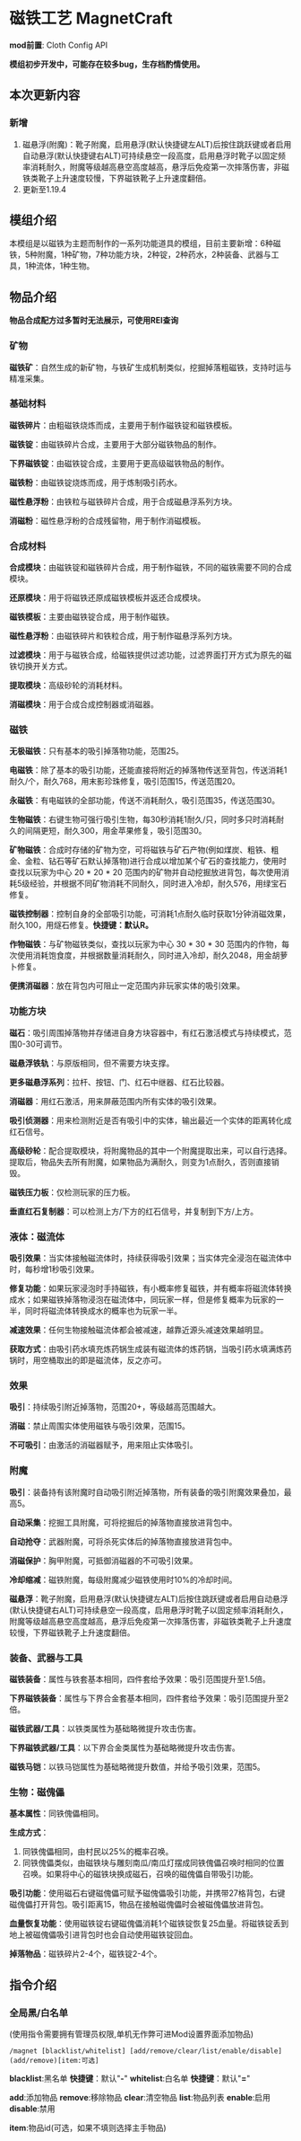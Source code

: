 # 磁铁工艺 MagnetCraft

**mod前置**: Cloth Config API

**模组初步开发中，可能存在较多bug，生存档酌情使用。**

## 本次更新内容

### 新增
1. 磁悬浮(附魔)：靴子附魔，启用悬浮(默认快捷键左ALT)后按住跳跃键或者启用自动悬浮(默认快捷键右ALT)可持续悬空一段高度，启用悬浮时靴子以固定频率消耗耐久，附魔等级越高悬空高度越高，悬浮后免疫第一次摔落伤害，非磁铁类靴子上升速度较慢，下界磁铁靴子上升速度翻倍。
2. 更新至1.19.4

## 模组介绍

本模组是以磁铁为主题而制作的一系列功能道具的模组，目前主要新增：6种磁铁，5种附魔，1种矿物，7种功能方块，2种锭，2种药水，2种装备、武器与工具，1种流体，1种生物。

## 物品介绍

**物品合成配方过多暂时无法展示，可使用REI查询**

### 矿物

**磁铁矿**：自然生成的新矿物，与铁矿生成机制类似，挖掘掉落粗磁铁，支持时运与精准采集。

### 基础材料

**磁铁碎片**：由粗磁铁烧炼而成，主要用于制作磁铁锭和磁铁模板。

**磁铁锭**：由磁铁碎片合成，主要用于大部分磁铁物品的制作。

**下界磁铁锭**：由磁铁锭合成，主要用于更高级磁铁物品的制作。

**磁铁粉**：由磁铁锭烧炼而成，用于炼制吸引药水。

**磁性悬浮粉**：由铁粒与磁铁碎片合成，用于合成磁悬浮系列方块。

**消磁粉**：磁性悬浮粉的合成残留物，用于制作消磁模板。

### 合成材料

**合成模块**：由磁铁锭和磁铁碎片合成，用于制作磁铁，不同的磁铁需要不同的合成模块。

**还原模块**：用于将磁铁还原成磁铁模板并返还合成模块。

**磁铁模板**：主要由磁铁锭合成，用于制作磁铁。

**磁性悬浮粉**：由磁铁碎片和铁粒合成，用于制作磁悬浮系列方块。

**过滤模块**：用于与磁铁合成，给磁铁提供过滤功能，过滤界面打开方式为原先的磁铁切换开关方式。

**提取模块**：高级砂轮的消耗材料。

**消磁模块**：用于合成合成控制器或消磁器。

### 磁铁

**无极磁铁**：只有基本的吸引掉落物功能，范围25。

**电磁铁**：除了基本的吸引功能，还能直接将附近的掉落物传送至背包，传送消耗1耐久/个，耐久768，用末影珍珠修复，吸引范围15，传送范围20。

**永磁铁**：有电磁铁的全部功能，传送不消耗耐久，吸引范围35，传送范围30。

**生物磁铁**：右键生物可强行吸引生物，每30秒消耗1耐久/只，同时多只时消耗耐久的间隔更短，耐久300，用金苹果修复，吸引范围30。

**矿物磁铁**：合成时存储的矿物为空，可将磁铁与矿石产物(例如煤炭、粗铁、粗金、金粒、钻石等矿石默认掉落物)进行合成以增加某个矿石的查找能力，使用时查找以玩家为中心 20 * 20 * 20 范围内的矿物并自动挖掘放进背包，每次使用消耗5级经验，并根据不同矿物消耗不同耐久，同时进入冷却，耐久576，用绿宝石修复。

**磁铁控制器**：控制自身的全部吸引功能，可消耗1点耐久临时获取1分钟消磁效果，耐久100，用燧石修复。**快捷键：默认R。**

**作物磁铁**：与矿物磁铁类似，查找以玩家为中心 30 * 30 * 30 范围内的作物，每次使用消耗饱食度，并根据数量消耗耐久，同时进入冷却，耐久2048，用金胡萝卜修复。

**便携消磁器**：放在背包内可阻止一定范围内非玩家实体的吸引效果。

### 功能方块

**磁石**：吸引周围掉落物并存储进自身方块容器中，有红石激活模式与持续模式，范围0-30可调节。

**磁悬浮铁轨**：与原版相同，但不需要方块支撑。

**更多磁悬浮系列**：拉杆、按钮、门、红石中继器、红石比较器。

**消磁器**：用红石激活，用来屏蔽范围内所有实体的吸引效果。

**吸引侦测器**：用来检测附近是否有吸引中的实体，输出最近一个实体的距离转化成红石信号。

**高级砂轮**：配合提取模块，将附魔物品的其中一个附魔提取出来，可以自行选择。提取后，物品失去所有附魔，如果物品为满耐久，则变为1点耐久，否则直接销毁。

**磁铁压力板**：仅检测玩家的压力板。

**垂直红石复制器**：可以检测上方/下方的红石信号，并复制到下方/上方。

### 液体：磁流体

**吸引效果**：当实体接触磁流体时，持续获得吸引效果；当实体完全浸泡在磁流体中时，每秒增1秒吸引效果。

**修复功能**：如果玩家浸泡时手持磁铁，有小概率修复磁铁，并有概率将磁流体转换成水；如果磁铁掉落物浸泡在磁流体中，同玩家一样，但是修复概率为玩家的一半，同时将磁流体转换成水的概率也为玩家一半。

**减速效果**：任何生物接触磁流体都会被减速，越靠近源头减速效果越明显。

**获取方式**：由吸引药水填充炼药锅生成装有磁流体的炼药锅，当吸引药水填满炼药锅时，用空桶取出的即是磁流体，反之亦可。

### 效果

**吸引**：持续吸引附近掉落物，范围20+，等级越高范围越大。

**消磁**：禁止周围实体使用磁铁与吸引效果，范围15。

**不可吸引**：由激活的消磁器赋予，用来阻止实体吸引。

### 附魔

**吸引**：装备持有该附魔时自动吸引附近掉落物，所有装备的吸引附魔效果叠加，最高5。

**自动采集**：挖掘工具附魔，可将挖掘后的掉落物直接放进背包中。

**自动抢夺**：武器附魔，可将杀死实体后的掉落物直接放进背包中。

**消磁保护**：胸甲附魔，可抵御消磁器的不可吸引效果。

**冷却缩减**：磁铁附魔，每级附魔减少磁铁使用时10%的冷却时间。

**磁悬浮**：靴子附魔，启用悬浮(默认快捷键左ALT)后按住跳跃键或者启用自动悬浮(默认快捷键右ALT)可持续悬空一段高度，启用悬浮时靴子以固定频率消耗耐久，附魔等级越高悬空高度越高，悬浮后免疫第一次摔落伤害，非磁铁类靴子上升速度较慢，下界磁铁靴子上升速度翻倍。

### 装备、武器与工具

**磁铁装备**：属性与铁套基本相同，四件套给予效果：吸引范围提升至1.5倍。

**下界磁铁装备**：属性与下界合金套基本相同，四件套给予效果：吸引范围提升至2倍。

**磁铁武器/工具**：以铁类属性为基础略微提升攻击伤害。

**下界磁铁武器/工具**：以下界合金类属性为基础略微提升攻击伤害。

**磁铁马铠**：以铁马铠属性为基础略微提升数值，并给予吸引效果，范围5。

### 生物：磁傀儡

**基本属性**：同铁傀儡相同。

**生成方式**：
1. 同铁傀儡相同，由村民以25%的概率召唤。
2. 同铁傀儡类似，由磁铁块与雕刻南瓜/南瓜灯摆成同铁傀儡召唤时相同的位置召唤。如果将中心的磁铁块换成磁石，召唤的磁傀儡自带吸引功能。

**吸引功能**：使用磁石右键磁傀儡可赋予磁傀儡吸引功能，并携带27格背包，右键磁傀儡打开背包。吸引距离15，物品在接触磁傀儡时会被磁傀儡放进背包。

**血量恢复功能**：使用磁铁锭右键磁傀儡消耗1个磁铁锭恢复25血量。将磁铁锭丢到地上被磁傀儡吸引进背包时也会自动使用磁铁锭回血。

**掉落物品**：磁铁碎片2-4个，磁铁锭2-4个。

## 指令介绍

### 全局黑/白名单

(使用指令需要拥有管理员权限,单机无作弊可进Mod设置界面添加物品)

`/magnet [blacklist/whitelist] [add/remove/clear/list/enable/disable] (add/remove)[item:可选]`

**blacklist**:黑名单 **快捷键**：默认"**-**" **whitelist**:白名单 **快捷键**：默认"**=**"

**add**:添加物品 **remove**:移除物品 **clear**:清空物品 **list**:物品列表 **enable**:启用 **disable**:禁用

**item**:物品id(可选，如果不填则选择主手物品)
